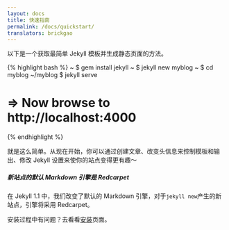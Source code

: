 ```yaml
---
layout: docs
title: 快速指南
permalink: /docs/quickstart/
translators: brickgao
---
```


以下是一个获取最简单 Jekyll 模板并生成静态页面的方法。

{% highlight bash %}
~ $ gem install jekyll
~ $ jekyll new myblog
~ $ cd myblog
~/myblog $ jekyll serve
# => Now browse to http://localhost:4000
{% endhighlight %}

就是这么简单。从现在开始，你可以通过创建文章、改变头信息来控制模板和输出、修改 Jekyll 设置来使你的站点变得更有趣～

<div class="note info">
  <h5>新站点的默认 Markdown 引擎是 Redcarpet</h5>
  <p>在 Jekyll 1.1 中，我们改变了默认的 Markdown 引擎，对于<code>jekyll new</code>产生的新站点，引擎将采用 Redcarpet。</p>
</div>

安装过程中有问题？去看看[安装](/docs/installation/)页面。
